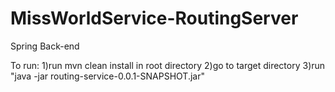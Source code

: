 # MissWorldService-RoutingServer
Spring Back-end 

To run:
1)run mvn clean install in root directory
2)go to target directory
3)run "java -jar routing-service-0.0.1-SNAPSHOT.jar"